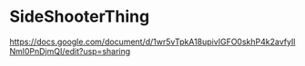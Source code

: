 # SideShooterThing
https://docs.google.com/document/d/1wr5vTpkA18upivIGFO0skhP4k2avfyIlNml0PnDjmQI/edit?usp=sharing
